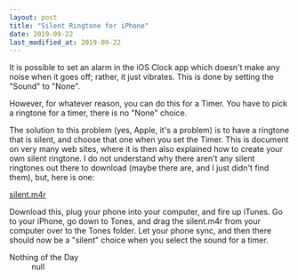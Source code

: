 ```yaml
---
layout: post
title: "Silent Ringtone for iPhone"
date: 2019-09-22
last_modified_at: 2019-09-22
---
```


<p>It is possible to set an alarm in the iOS Clock app which doesn't make any
noise when it goes off; rather, it just vibrates. This is done by setting the
"Sound" to "None".</p>

<p>However, for whatever reason, you can do this for a Timer. You have to pick 
a ringtone for a timer, there is no "None" choice.</p>

<p>The solution to this problem (yes, Apple, it's a problem) is to have a ringtone
that is silent, and choose that one when you set the Timer. This is document on 
very many web sites, where it is then also explained how to create your own silent
ringtone. I do not understand why there aren't any silent ringtones out there to 
download (maybe there are, and I just didn't find them), but, here is one:</p>

<p><a href="/downloads/silent.m4r">silent.m4r</a></p>

<p>Download this, plug your phone into your computer, and fire up iTunes. Go to 
your iPhone, go down to Tones, and drag the silent.m4r from your computer over to the 
Tones folder. Let your phone sync, and then there should now be a "silent" choice
when you select the sound for a timer.</p>

<dl>
  <dt>Nothing of the Day</dt>
  <dd>null</dd>
</dl>



